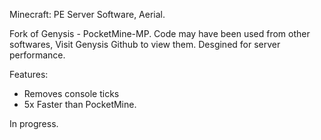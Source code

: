 Minecraft: PE Server Software, Aerial.

Fork of Genysis - PocketMine-MP.
Code may have been used from other softwares, Visit Genysis Github to view them.
Desgined for server performance.

Features:
- Removes console ticks
- 5x Faster than PocketMine.

In progress.
